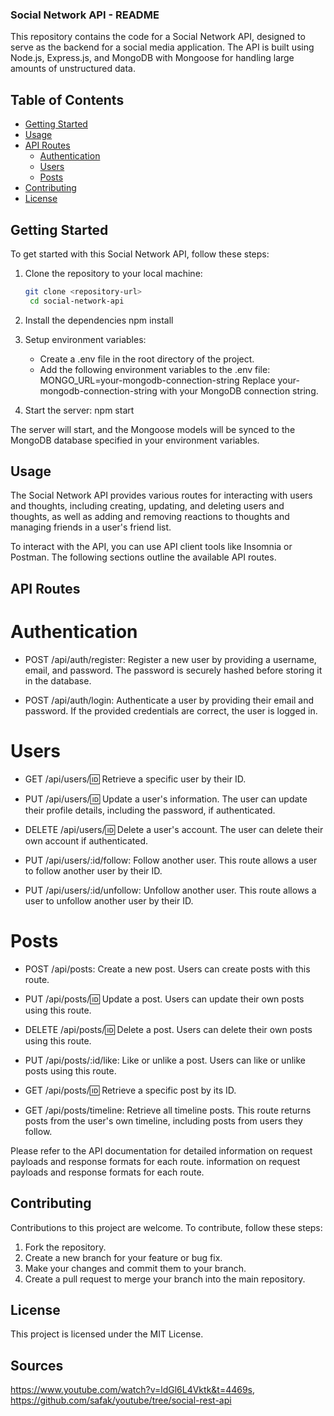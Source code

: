 ### Social Network API - README

This repository contains the code for a Social Network API, designed to serve as the backend for a social media application. The API is built using Node.js, Express.js, and MongoDB with Mongoose for handling large amounts of unstructured data.

## Table of Contents
- [Getting Started](#getting-started)
- [Usage](#usage)
- [API Routes](#api-routes)
  - [Authentication](#authentication)
  - [Users](#users)
  - [Posts](#posts)
- [Contributing](#contributing)
- [License](#license)

## Getting Started

To get started with this Social Network API, follow these steps:

1. Clone the repository to your local machine:

   ```bash
   git clone <repository-url>
    cd social-network-api

2.  Install the dependencies
    npm install

3.  Setup environment variables:
    * Create a .env file in the root directory of the project.
    * Add the following environment variables to the .env file:
        MONGO_URL=your-mongodb-connection-string
    Replace your-mongodb-connection-string with your MongoDB connection string.

4. Start the server:
    npm start

The server will start, and the Mongoose models will be synced to the MongoDB database specified in your environment variables.

## Usage
The Social Network API provides various routes for interacting with users and thoughts, including creating, updating, and deleting users and thoughts, as well as adding and removing reactions to thoughts and managing friends in a user's friend list.

To interact with the API, you can use API client tools like Insomnia or Postman. The following sections outline the available API routes.

## API Routes

# Authentication
* POST /api/auth/register: Register a new user by providing a username, email, and password. The password is securely hashed before storing it in the database.

* POST /api/auth/login: Authenticate a user by providing their email and password. If the provided credentials are correct, the user is logged in.

# Users
* GET /api/users/:id: Retrieve a specific user by their ID.

* PUT /api/users/:id: Update a user's information. The user can update their profile details, including the password, if authenticated.

* DELETE /api/users/:id: Delete a user's account. The user can delete their own account if authenticated.

* PUT /api/users/:id/follow: Follow another user. This route allows a user to follow another user by their ID.

* PUT /api/users/:id/unfollow: Unfollow another user. This route allows a user to unfollow another user by their ID.

# Posts
* POST /api/posts: Create a new post. Users can create posts with this route.

* PUT /api/posts/:id: Update a post. Users can update their own posts using this route.

* DELETE /api/posts/:id: Delete a post. Users can delete their own posts using this route.

* PUT /api/posts/:id/like: Like or unlike a post. Users can like or unlike posts using this route.

* GET /api/posts/:id: Retrieve a specific post by its ID.

* GET /api/posts/timeline: Retrieve all timeline posts. This route returns posts from the user's own timeline, including posts from users they follow.

Please refer to the API documentation for detailed information on request payloads and response formats for each route. information on request payloads and response formats for each route.

## Contributing
Contributions to this project are welcome. To contribute, follow these steps:

1. Fork the repository.
2. Create a new branch for your feature or bug fix.
3. Make your changes and commit them to your branch.
4. Create a pull request to merge your branch into the main repository.

## License
This project is licensed under the MIT License. 

## Sources
https://www.youtube.com/watch?v=ldGl6L4Vktk&t=4469s,
https://github.com/safak/youtube/tree/social-rest-api